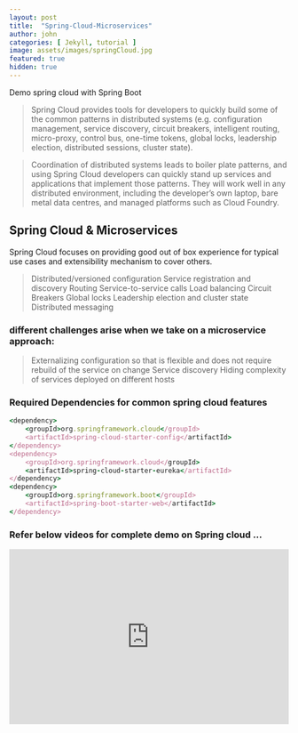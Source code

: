 ```yaml
---
layout: post
title:  "Spring-Cloud-Microservices"
author: john
categories: [ Jekyll, tutorial ]
image: assets/images/springCloud.jpg
featured: true
hidden: true
---
```

Demo spring cloud with Spring Boot

> Spring Cloud provides tools for developers to quickly build some of the common patterns in distributed systems (e.g. configuration management, service discovery, circuit breakers, intelligent routing, micro-proxy, control bus, one-time tokens, global locks, leadership election, distributed sessions, cluster state). 

> Coordination of distributed systems leads to boiler plate patterns, and using Spring Cloud developers can quickly stand up services and applications that implement those patterns. They will work well in any distributed environment, including the developer’s own laptop, bare metal data centres, and managed platforms such as Cloud Foundry.

## Spring Cloud & Microservices

Spring Cloud focuses on providing good out of box experience for typical use cases and extensibility mechanism to cover others.

> Distributed/versioned configuration
> Service registration and discovery
> Routing
> Service-to-service calls
> Load balancing
> Circuit Breakers
> Global locks
> Leadership election and cluster state
> Distributed messaging

### different challenges arise when we take on a microservice approach:

> Externalizing configuration so that is flexible and does not require rebuild of the service on change
> Service discovery
> Hiding complexity of services deployed on different hosts

### Required Dependencies for common spring cloud features 

```ruby
<dependency>
    <groupId>org.springframework.cloud</groupId>
    <artifactId>spring-cloud-starter-config</artifactId>
</dependency>
<dependency>
    <groupId>org.springframework.cloud</groupId>
    <artifactId>spring-cloud-starter-eureka</artifactId>
</dependency>
<dependency>
    <groupId>org.springframework.boot</groupId>
    <artifactId>spring-boot-starter-web</artifactId>
</dependency>
```

### Refer below videos for complete demo on Spring cloud ...


<p><iframe width="100%" height="315" src="https://www.youtube.com/embed/TBM2NQlahTw" frameborder="0" allow="accelerometer; autoplay; encrypted-media; gyroscope; picture-in-picture" allowfullscreen></iframe></p>
